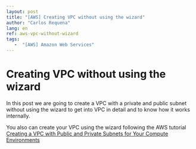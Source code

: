 ```yaml
---
layout: post
title: "[AWS] Creating VPC without using the wizard"
author: "Carlos Requena"
lang: en
ref: aws-vpc-without-wizard
tags:
   -  "[AWS] Amazon Web Services" 
---
```


# Creating VPC without using the wizard

In this post we are going to create a VPC with a private and public subnet without using the wizard to get into VPC in detail and to know how it works 
internally. 

You also can create your VPC using the wizard following the AWS tutorial 
[Creating a VPC with Public and Private Subnets for Your Compute Environments](https://docs.aws.amazon.com/batch/latest/userguide/create-public-private-vpc.html)
